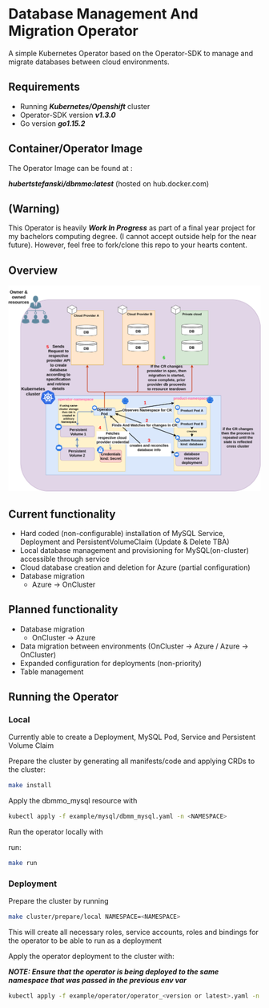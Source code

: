 # Database Management And Migration Operator

A simple Kubernetes Operator based on the Operator-SDK to manage and migrate databases between cloud environments.

## Requirements

- Running ***Kubernetes/Openshift*** cluster
- Operator-SDK version ***v1.3.0***
- Go version ***go1.15.2***

## Container/Operator Image

The Operator Image can be found at :

***hubertstefanski/dbmmo:latest*** (hosted on hub.docker.com)

## (Warning)

This Operator is heavily ***Work In Progress*** as part of a final year project for my bachelors computing degree.
(I cannot accept outside help for the near future). However, feel free to fork/clone this repo to your hearts content.

## Overview

![Operator Overview](documentation/images/operator-overview.png)

## Current functionality

- Hard coded (non-configurable) installation of MySQL Service, Deployment and PersistentVolumeClaim (Update & Delete
  TBA)
- Local database management and provisioning for MySQL(on-cluster) accessible through service
- Cloud database creation and deletion for Azure (partial configuration)
- Database migration
    - Azure -> OnCluster

## Planned functionality

- Database migration
    - OnCluster -> Azure
- Data migration between environments (OnCluster -> Azure / Azure -> OnCluster)
- Expanded configuration for deployments (non-priority)
- Table management

## Running the Operator

### Local

Currently able to create a Deployment, MySQL Pod, Service and Persistent Volume Claim

Prepare the cluster by generating all manifests/code and applying CRDs to the cluster:

 ```bash
 make install
 ```

Apply the dbmmo_mysql resource with

```bash
kubectl apply -f example/mysql/dbmm_mysql.yaml -n <NAMESPACE>
```

Run the operator locally with

run:

```bash
make run
```

### Deployment

Prepare the cluster by running

```bash
make cluster/prepare/local NAMESPACE=<NAMESPACE>
 ```

This will create all necessary roles, service accounts, roles and bindings for the operator to be able to run as a
deployment

Apply the operator deployment to the cluster with:

***NOTE: Ensure that the operator is being deployed to the same namespace that was passed in the previous env var***

```bash
kubectl apply -f example/operator/operator_<version or latest>.yaml -n <NAMESPACE>
```

